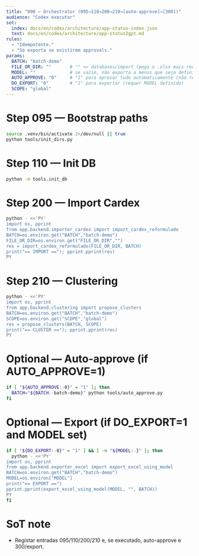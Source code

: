 ```yaml
---
title: "090 — Orchestrator (095→110→200→210→[auto-approve]→[300])"
audience: "Codex executor"
sot:
  index: docs/en/codex/architecture/app-status-index.json
  text: docs/en/codex/architecture/app-status2gpt.md
rules:
  - "Idempotente."
  - "Só exporta se existirem approvals."
params:
  BATCH: "batch-demo"
  FILE_OR_DIR: ""       # "" => databases/import (pega o .xlsx mais recente)
  MODEL: ""             # se vazio, não exporta a menos que seja definido
  AUTO_APPROVE: "0"     # "1" para aprovar tudo automaticamente (não recomendado em produção)
  DO_EXPORT: "0"        # "1" para exportar (requer MODEL definido)
  SCOPE: "global"
---
```


# Step 095 — Bootstrap paths
```bash
source .venv/bin/activate 2>/dev/null || true
python tools/init_dirs.py
```

# Step 110 — Init DB
```bash
python -m tools.init_db
```

# Step 200 — Import Cardex
```bash
python - <<'PY'
import os, pprint
from app.backend.importer_cardex import import_cardex_reformulado
BATCH=os.environ.get("BATCH","batch-demo")
FILE_OR_DIR=os.environ.get("FILE_OR_DIR","")
res = import_cardex_reformulado(FILE_OR_DIR, BATCH)
print("== IMPORT =="); pprint.pprint(res)
PY
```

# Step 210 — Clustering
```bash
python - <<'PY'
import os, pprint
from app.backend.clustering import propose_clusters
BATCH=os.environ.get("BATCH","batch-demo")
SCOPE=os.environ.get("SCOPE","global")
res = propose_clusters(BATCH, SCOPE)
print("== CLUSTER =="); pprint.pprint(res)
PY
```

# Optional — Auto-approve (if AUTO_APPROVE=1)
```bash
if [ "${AUTO_APPROVE:-0}" = "1" ]; then
  BATCH="${BATCH:-batch-demo}" python tools/auto_approve.py
fi
```

# Optional — Export (if DO_EXPORT=1 and MODEL set)
```bash
if [ "${DO_EXPORT:-0}" = "1" ] && [ -n "${MODEL:-}" ]; then
  python - <<'PY'
import os, pprint
from app.backend.exporter_excel import export_excel_using_model
BATCH=os.environ.get("BATCH","batch-demo")
MODEL=os.environ["MODEL"]
print("== EXPORT ==")
pprint.pprint(export_excel_using_model(MODEL, "", BATCH))
PY
fi
```

# SoT note
- Registar entradas 095/110/200/210 e, se executado, auto-approve e 300/export.
